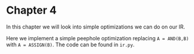 # Chapter 4

In this chapter we will look into simple optimizations we can do on our IR.

Here we implement a simple peephole optimization replacing `A = AND(B,B)` with
`A = ASSIGN(B)`.  The code can be found in `ir.py`.
